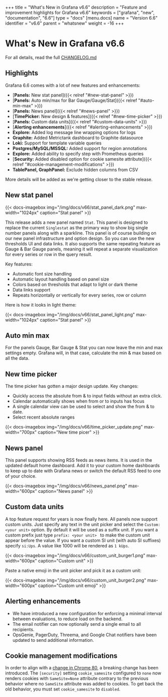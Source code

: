 +++
title = "What's New in Grafana v6.6"
description = "Feature and improvement highlights for Grafana v6.6"
keywords = ["grafana", "new", "documentation", "6.6"]
type = "docs"
[menu.docs]
name = "Version 6.6"
identifier = "v6.6"
parent = "whatsnew"
weight = -16
+++

# What's New in Grafana v6.6

For all details, read the full [CHANGELOG.md](https://github.com/grafana/grafana/blob/master/CHANGELOG.md)

## Highlights

Grafana 6.6 comes with a lot of new features and enhancements:

- [**Panels:** New stat panel]({{< relref "#new-stat-panel" >}})
- [**Panels:** Auto min/max for Bar Gauge/Gauge/Stat]({{< relref "#auto-min-max" >}})
- [**Panels:** News panel]({{< relref "#news-panel" >}})
- [**TimePicker:** New design & features]({{< relref "#new-time-picker" >}})
- [**Panels:** Custom data units]({{< relref "#custom-data-units" >}})
- [**Alerting enhancements**]({{< relref "#alerting-enhancements" >}})
- **Explore:** Added log message line wrapping options for logs
- **Graphite:** Added Metrictank dashboard to Graphite datasource
- **Loki:** Support for template variable queries
- **Postgres/MySQL/MSSQL:** Added support for region annotations
- **Explore:** Added ability to specify step with Prometheus queries
- [**Security:** Added disabled option for cookie samesite attribute]({{< relref "#cookie-management-modifications" >}})
- **TablePanel, GraphPanel:** Exclude hidden columns from CSV

More details will be added as we're getting closer to the stable release.

## New stat panel

{{< docs-imagebox img="/img/docs/v66/stat_panel_dark.png" max-width="1024px" caption="Stat panel" >}}

This release adds a new panel named `Stat`. This panel is designed to replace the current `Singlestat` as the primary way
to show big single number panels along with a sparkline. This panel is of course building on our new panel
infrastructure and option design. So you can use the new thresholds UI and data links. It also supports the same
repeating feature as Gauge & Bar Gauge panels, meaning it will repeat a separate visualization for every series or row
in the query result.

Key features:

- Automatic font size handling
- Automatic layout handling based on panel size
- Colors based on thresholds that adapt to light or dark theme
- Data links support
- Repeats horizontally or vertically for every series, row or column

Here is how it looks in light theme:

{{< docs-imagebox img="/img/docs/v66/stat_panel_light.png" max-width="1024px" caption="Stat panel" >}}

## Auto min max

For the panels Gauge, Bar Gauge & Stat you can now leave the min and max settings empty. Grafana will, in that case, calculate the min & max based on
all the data.

## New time picker

The time picker has gotten a major design update. Key changes:

- Quickly access the absolute from & to input fields without an extra click.
- Calendar automatically shows when from or to inputs has focus
- A single calendar view can be used to select and show the from & to date.
- Select recent absolute ranges

{{< docs-imagebox img="/img/docs/v66/time_picker_update.png" max-width="700px" caption="New time picer" >}}

## News panel

This panel supports showing RSS feeds as news items. It is used in the updated default home dashboard. Add it to
your custom home dashboards to keep up to date with Grafana news or switch the default RSS feed to one of your choice.

{{< docs-imagebox img="/img/docs/v66/news_panel.png" max-width="600px" caption="News panel" >}}

## Custom data units

A top feature request for years is now finally here. All panels now support custom units. Just specify any text in the
unit picker and select the `Custom: <your unit>` option. By default it will be used as a suffix unit. If you want a
custom prefix just type `prefix: <your unit> ` to make the custom unit appear before the value. If you want a custom
SI unit (with auto SI suffixes) specify `si:Ups`. A value like 1000 will be rendered as `1 kUps`.

{{< docs-imagebox img="/img/docs/v66/custom_unit_burger1.png" max-width="600px" caption="Custom unit" >}}

Paste a native emoji in the unit picker and pick it as a custom unit:

{{< docs-imagebox img="/img/docs/v66/custom_unit_burger2.png" max-width="600px" caption="Custom unit emoji" >}}


## Alerting enhancements

- We have introduced a new configuration for enforcing a minimal interval between evaluations, to reduce load on the backend.
- The email notifier can now optionally send a single email to all recipients.
- OpsGenie, PagerDuty, Threema, and Google Chat notifiers have been updated to send additional information.

## Cookie management modifications

In order to align with a [change in Chrome 80](https://www.chromestatus.com/feature/5088147346030592), a breaking change has been introduced. The `[security]` setting `cookie_samesite` configured to `none` now renders cookies with `SameSite=None` attribute contrary to the previous behavior where no `SameSite` attribute was added to cookies. To get back the old behavior, you must set `cookie_samesite` to `disabled`.

